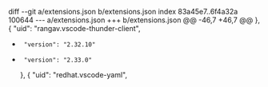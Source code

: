 diff --git a/extensions.json b/extensions.json
index 83a45e7..6f4a32a 100644
--- a/extensions.json
+++ b/extensions.json
@@ -46,7 +46,7 @@
     },
     {
       "uid": "rangav.vscode-thunder-client",
-      "version": "2.32.10"
+      "version": "2.33.0"
     },
     {
       "uid": "redhat.vscode-yaml",
